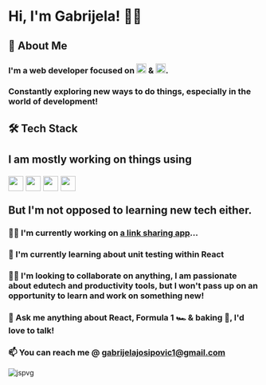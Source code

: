# Hi, I'm Gabrijela! 👋🏻

## 🚀 About Me

<h3>I'm a web developer focused on <img src="https://api.iconify.design/teenyicons:javascript-outline.svg" alt="JavaScript" height="20"/> & <img src="https://api.iconify.design/teenyicons:typescript-outline.svg" alt="JavaScript" height="20"/>. </h3> 
<h3>Constantly exploring new ways to do things, especially in the world of development!</h3>

## 🛠 Tech Stack

<h2 align="left">
  <p>I am mostly working on things using</p>
  <img src="https://api.iconify.design/bxl:react.svg" height="30" />
  <img src="https://api.iconify.design/ph:file-html-light.svg" height="30" />
  <img src="https://api.iconify.design/ph:file-css-light.svg" height="30" />
  <img src="https://api.iconify.design/tabler:brand-bootstrap.svg" height="30" />
  <p>But I'm not opposed to learning new tech either.</p>
</h2>

### 👩‍💻 I'm currently working on [a link sharing app](https://github.com/jspvg/link-sharing-app)...

### 🧠 I'm currently learning about unit testing within React

### 👯‍♀️ I'm looking to collaborate on anything, I am passionate about edutech and productivity tools, but I won't pass up on an opportunity to learn and work on something new!

### 💬 Ask me anything about React, Formula 1 :racing_car: & baking :cookie:, I'd love to talk!

### 📫 You can reach me @ gabrijelajosipovic1@gmail.com

<p><img align="center" src="https://github-readme-stats.vercel.app/api/top-langs?username=jspvg&show_icons=true&locale=en&layout=compact&theme=dark" alt="jspvg" /></p>

